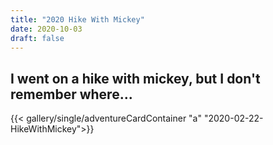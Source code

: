 ```yaml
---
title: "2020 Hike With Mickey"
date: 2020-10-03
draft: false
---
```


## I went on a hike with mickey, but I don't remember where...

{{< gallery/single/adventureCardContainer "a" "2020-02-22-HikeWithMickey">}}
